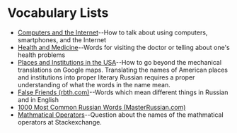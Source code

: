 # Vocabulary Lists
* [Computers and the Internet](https://www.readyrussian.org/Handouts/Vocabulary%2015--Computers.html)--How to talk about using computers, smartphones, and the Internet
* [Health and Medicine](https://www.readyrussian.org/Handouts/Vocabulary%209--Health%20and%20Medicine.html)--Words for visiting the doctor or telling about one's health problems
* [Places and Institutions in the USA](https://www.readyrussian.org/Handouts/Vocabulary%208--Place%20Names%20in%20the%20USA.html)--How to go beyond the mechanical translations on Google maps. Translating the names of American places and institutions into proper literary Russian requires a proper understanding of what the words in the name mean. 
* [False Friends (rbth.com)](https://www.rbth.com/arts/2014/11/02/false_friends_in_the_russian_language_39459)--Words which mean different things in Russian and in English
* [1000 Most Common Russian Words (MasterRussian.com)](http://masterrussian.com/vocabulary/most_common_words.htm)
* [Mathmatical Operators](https://russian.stackexchange.com/questions/123/what-are-the-different-operators-like-etc-called-named-in-russian)--Question about the names of the mathmatical operators at Stackexchange.
